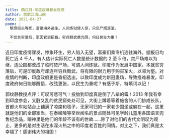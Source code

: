 ```yaml
---
title: 西江月·印度疫难暴发观感
author: 放歌江海山阙
date: 2021-04-27
poem: |
  黎庶街头等死，富豪海外逃生。人间炼狱使人惊，只见尸烟滚滚。

  不仅贫穷落后，更因官吏招昏。穷兵黩武费光阴，何日民生为重？
---
```


近日印度疫情骤发，惨象环生，穷人陷入无望，富豪们乘专机逃往海外。据报日均死亡近 4 千人，有人估计实际死亡人数是统计数据的 2 至 5 倍，焚尸场难以为继，连公园都改成了临时焚尸场，可谓人间炼狱。印度作为发展中国家，本就贫穷落后，可是印度政府却连年穷兵黩武，将有限的财力用于购买军火，以邻为壑。对疫情的判断，印度政府更是昏招选出，以致印度成为新冠蛊场，导致疫难暴发。印度政府何日能够醒悟，改弦更张，以民生为重呢？有感于斯，特填词以记！

郭纹静教授点评：可叹可悲可气！投胎到印度真是倒了八辈的霉！2013 年我有幸到印度参会，又脏又乱的贫民窟处处可见，大街上蹲着等着施舍的人们排成长队，首都火车站站台上铺满了凉席和毯子，无家可归的一家老少围坐或躺在一起，这里就是他们的全部家当，在泰姬陵等举世闻名的景点随处可见学龄儿童用各国语言兜售纪念品，眼神里是他们的年龄不该有的世故……除了对他们的古代文明叹为观止，更多的是对生活在水深火热之中的印度老百姓的同情。对比之下，我们真是太幸福了！感谢伟大的祖国！
